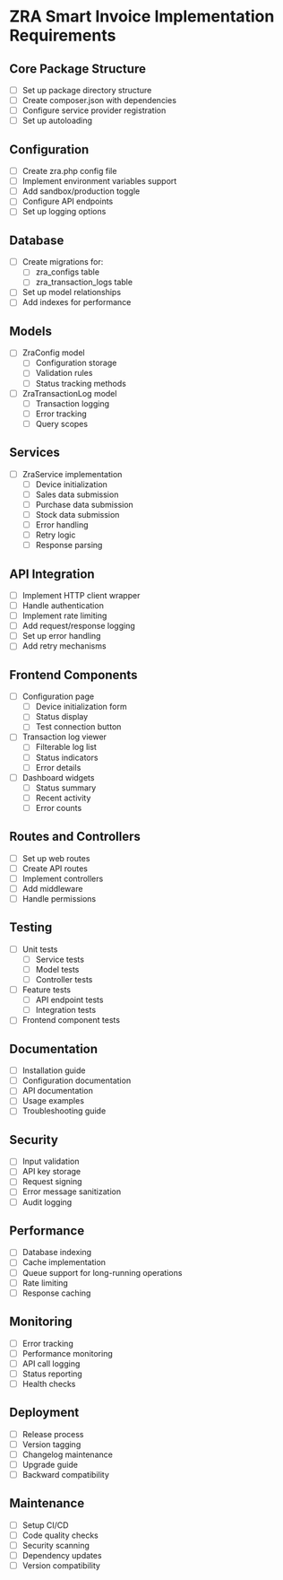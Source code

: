 # ZRA Smart Invoice Implementation Requirements

## Core Package Structure

- [ ] Set up package directory structure
- [ ] Create composer.json with dependencies
- [ ] Configure service provider registration
- [ ] Set up autoloading

## Configuration

- [ ] Create zra.php config file
- [ ] Implement environment variables support
- [ ] Add sandbox/production toggle
- [ ] Configure API endpoints
- [ ] Set up logging options

## Database

- [ ] Create migrations for:
  - [ ] zra_configs table
  - [ ] zra_transaction_logs table
- [ ] Set up model relationships
- [ ] Add indexes for performance

## Models

- [ ] ZraConfig model
  - [ ] Configuration storage
  - [ ] Validation rules
  - [ ] Status tracking methods
- [ ] ZraTransactionLog model
  - [ ] Transaction logging
  - [ ] Error tracking
  - [ ] Query scopes

## Services

- [ ] ZraService implementation
  - [ ] Device initialization
  - [ ] Sales data submission
  - [ ] Purchase data submission
  - [ ] Stock data submission
  - [ ] Error handling
  - [ ] Retry logic
  - [ ] Response parsing

## API Integration

- [ ] Implement HTTP client wrapper
- [ ] Handle authentication
- [ ] Implement rate limiting
- [ ] Add request/response logging
- [ ] Set up error handling
- [ ] Add retry mechanisms

## Frontend Components

- [ ] Configuration page
  - [ ] Device initialization form
  - [ ] Status display
  - [ ] Test connection button
- [ ] Transaction log viewer
  - [ ] Filterable log list
  - [ ] Status indicators
  - [ ] Error details
- [ ] Dashboard widgets
  - [ ] Status summary
  - [ ] Recent activity
  - [ ] Error counts

## Routes and Controllers

- [ ] Set up web routes
- [ ] Create API routes
- [ ] Implement controllers
- [ ] Add middleware
- [ ] Handle permissions

## Testing

- [ ] Unit tests
  - [ ] Service tests
  - [ ] Model tests
  - [ ] Controller tests
- [ ] Feature tests
  - [ ] API endpoint tests
  - [ ] Integration tests
- [ ] Frontend component tests

## Documentation

- [ ] Installation guide
- [ ] Configuration documentation
- [ ] API documentation
- [ ] Usage examples
- [ ] Troubleshooting guide

## Security

- [ ] Input validation
- [ ] API key storage
- [ ] Request signing
- [ ] Error message sanitization
- [ ] Audit logging

## Performance

- [ ] Database indexing
- [ ] Cache implementation
- [ ] Queue support for long-running operations
- [ ] Rate limiting
- [ ] Response caching

## Monitoring

- [ ] Error tracking
- [ ] Performance monitoring
- [ ] API call logging
- [ ] Status reporting
- [ ] Health checks

## Deployment

- [ ] Release process
- [ ] Version tagging
- [ ] Changelog maintenance
- [ ] Upgrade guide
- [ ] Backward compatibility

## Maintenance

- [ ] Setup CI/CD
- [ ] Code quality checks
- [ ] Security scanning
- [ ] Dependency updates
- [ ] Version compatibility

